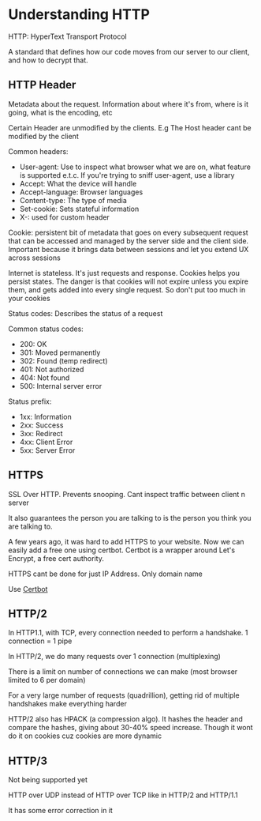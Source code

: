 # Understanding HTTP

HTTP: HyperText Transport Protocol

A standard that defines how our code moves from our server to our client, and how to decrypt that.

## HTTP Header

Metadata about the request. Information about where it's from, where is it going, what is the encoding, etc

 Certain Header are unmodified by the clients. E.g The Host header cant be modified by the client

Common headers:

- User-agent: Use to inspect what browser what we are on, what feature is supported e.t.c. If you're trying to sniff user-agent, use a library
- Accept: What the device will handle
- Accept-language: Browser languages
- Content-type: The type of media
- Set-cookie: Sets stateful information
- X-: used for custom header

Cookie: persistent bit of metadata that goes on every subsequent request that can be accessed and managed by the server side and the client side. Important because it brings data between sessions and let you extend UX across sessions

Internet is stateless. It's just requests and response. Cookies helps you persist states. The danger is that cookies will not expire unless you expire them, and gets added into every single request. So don't put too much in your cookies

Status codes: Describes the status of a request

Common status codes:

- 200: OK
- 301: Moved permanently
- 302: Found (temp redirect)
- 401: Not authorized
- 404: Not found
- 500: Internal server error

Status prefix:

- 1xx: Information
- 2xx: Success
- 3xx: Redirect
- 4xx: Client Error
- 5xx: Server Error

## HTTPS

SSL Over HTTP. Prevents snooping. Cant inspect traffic between client n server

It also guarantees the person you are talking to is the person you think you are talking to.

A few years ago, it was hard to add HTTPS to your website. Now we can easily add a free one using certbot. Certbot is a wrapper around Let's Encrypt, a free cert authority.

HTTPS cant be done for just IP Address. Only domain name

Use [Certbot](https://certbot.eff.org/instructions)

## HTTP/2 

In HTTP1.1, with TCP, every connection needed to perform a handshake. 1 connection = 1 pipe

In HTTP/2, we do many requests over 1 connection (multiplexing)

There is a limit on number of connections we can make (most browser limited to 6 per domain)

For a very large number of requests (quadrillion), getting rid of multiple handshakes make everything harder

HTTP/2 also has HPACK (a compression algo). It hashes the header and compare the hashes, giving about 30-40% speed increase. Though it wont do it on cookies cuz cookies are more dynamic



## HTTP/3

Not being supported yet

HTTP over UDP instead of HTTP over TCP like in HTTP/2 and HTTP/1.1

It has some error correction in it
